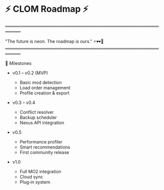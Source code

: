 # ⚡ CLOM Roadmap ⚡

═══════════════════════════════════════════════════════

"The future is neon. The roadmap is ours." ⚡🕶️💾
═══════════════════════════════════════════════════════

🚀 Milestones

+ v0.1 – v0.2 (MVP)
  + Basic mod detection
  + Load order management
  + Profile creation & export

+ v0.3 – v0.4
  + Conflict resolver
  + Backup scheduler
  + Nexus API integration

+ v0.5
  + Performance profiler
  + Smart recommendations
  + First community release

+ v1.0
  + Full MO2 integration
  + Cloud sync
  + Plug‑in system
